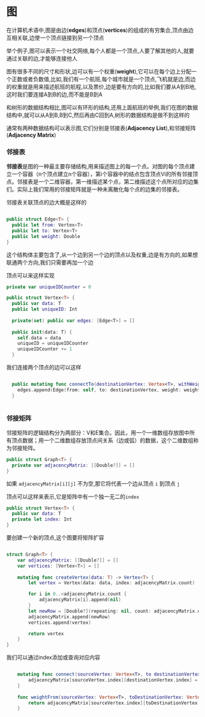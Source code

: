 # 图

在计算机术语中,图是由边(**edges**)和顶点(**vertices**)的组成的有穷集合,顶点由边互相关联,边使一个顶点链接到另一个顶点

举个例子,图可以表示一个社交网络,每个人都是一个顶点,人要了解其他的人,就要通过关联的边,才能够连接他人

图有很多不同的尺寸和形状,边可以有一个权重(**weight**),它可以在每个边上分配一个正数或者负数值,比如,我们有一个航班,每个城市就是一个顶点,飞机就是边,而边的权重就是用来描述航班的航程,以及票价,边是要有方向的,比如我们要从A到B地,这时我们要连接A到B的边,而不能是B到A

和树形的数据结构相比,图可以有环形的结构,还用上面航班的举例,我们在图的数据结构中,就可以从A到B,B到C,然后再由C回到A,树形的数据结构是做不到这样的 

通常有两种数据结构可以表示图,它们分别是邻接表(**Adjacency List**),和邻接矩阵(**Adjacency Matrix**)

### 邻接表

**邻接表**是图的一种最主要存储结构,用来描述图上的每一个点。对图的每个顶点建立一个容器（n个顶点建立n个容器），第i个容器中的结点包含顶点Vi的所有邻接顶点。邻接表是一个二维容器，第一维描述某个点，第二维描述这个点所对应的边集们。实际上我们常用的邻接矩阵就是一种未离散化每个点的边集的邻接表。

邻接表关联顶点的边大概是这样的

```swift

public struct Edge<T> {
  public let from: Vertex<T>
  public let to: Vertex<T>
  public let weight: Double
}

```
这个结构体主要包含了,从一个边到另一个边的顶点以及权重,边是有方向的,如果想联通两个方向,我们只需要再加一个边

顶点可以来这样实现

```swift
private var uniqueIDCounter = 0

public struct Vertex<T> {
  public var data: T
  public let uniqueID: Int
  
  private(set) public var edges: [Edge<T>] = []
  
  public init(data: T) {
    self.data = data
    uniqueID = uniqueIDCounter
    uniqueIDCounter += 1
  }
```

我们连接两个顶点的边可以这样

```swift

  public mutating func connectTo(destinationVertex: Vertex<T>, withWeight weight: Double = 0) {
    edges.append(Edge(from: self, to: destinationVertex, weight: weight))
  }
  
```

### 邻接矩阵

邻接矩阵的逻辑结构分为两部分：V和E集合。因此，用一个一维数组存放图中所有顶点数据；用一个二维数组存放顶点间关系（边或弧）的数据，这个二维数组称为邻接矩阵。

```swift
public struct Graph<T> {
  private var adjacencyMatrix: [[Double?]] = []
}
```


如果 `adjacencyMatrix[i][j]` 不为空,那它将代表一个边从顶点 `i` 到顶点 `j`

顶点可以这样来表示,它是矩阵中有一个独一无二的`index`

```swift
public struct Vertex<T> {
  public var data: T
  private let index: Int
}
```

要创建一个新的顶点,这个图要将矩阵扩容

```swift

struct Graph<T> {
    var adjacencyMatrix: [[Double?]] = []
    var vertices: [Vertex<T>] = []
    
    mutating func createVertex(data: T) -> Vertex<T> {
        let vertex = Vertex(data: data, index: adjacencyMatrix.count)

        for i in 0..<adjacencyMatrix.count {
            adjacencyMatrix[i].append(nil)
        }
        let newRow = [Double?](repeating: nil, count: adjacencyMatrix.count + 1)
        adjacencyMatrix.append(newRow)
        vertices.append(vertex)

        return vertex
    }
}

```

我们可以通过index添加或查询对应内容

```swift

    mutating func connect(sourceVertex: Vertex<T>, to destinationVertex: Vertex<T>, withWeight weight: Double = 0) {
        adjacencyMatrix[sourceVertex.index][destinationVertex.index] = weight
    }
    
    func weightFrom(sourceVertex: Vertex<T>, toDestinationVertex: Vertex<T>) -> Double? {
        return adjacencyMatrix[sourceVertex.index][toDestinationVertex.index]
    }
    
```



